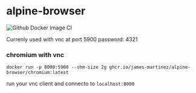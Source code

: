 # alpine-browser
![Github Docker Image CI](https://github.com/james-martinez/alpine-browser/workflows/Github%20Docker%20Image%20CI/badge.svg)

Currenly used with vnc at port 5900
password: 4321

### chromium with vnc
```
docker run -p 8000:5900 --shm-size 2g ghcr.io/james-martinez/alpine-browser/chromium:latest
```
run your vnc client and connecto to `localhost:8000`
